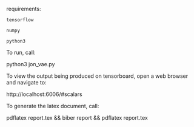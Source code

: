 requirements:

    tensorflow

    numpy
    
    python3

To run, call:

python3 jon_vae.py

To view the output being produced on tensorboard, open a web browser and navigate to:

http://localhost:6006/#scalars


To generate the latex document, call:

pdflatex report.tex && biber report && pdflatex report.tex
